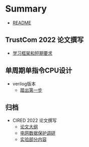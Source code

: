 # Summary

* [README](README.md)

## TrustCom 2022 论文撰写
* [学习框架和短期要求](TrustCom2022/meeting1.md)

## 单周期单指令CPU设计
* verilog版本
	* [踏出第一步](单周期单指令CPU设计/1.md)

## 归档
* CIRED 2022 论文撰写
	* [论文大纲](CIRED/outline.md)
	* [电网数据保护调研](CIRED/dataprotect.md)
	* [实验部分内容](CIRED/implementation.md)

